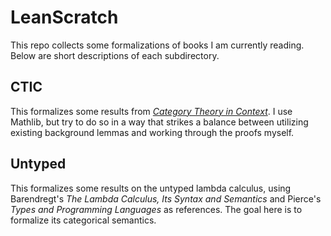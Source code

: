 # LeanScratch

This repo collects some formalizations of books I am currently reading. Below
are short descriptions of each subdirectory.

## CTIC

This formalizes some results from *[Category Theory in
Context](https://math.jhu.edu/~eriehl/context.pdf)*. I use Mathlib, but try to do
so in a way that strikes a balance between utilizing existing background lemmas
and working through the proofs myself.

## Untyped

This formalizes some results on the untyped lambda calculus, using Barendregt's
*The Lambda Calculus, Its Syntax and Semantics* and Pierce's *Types and
Programming Languages* as references. The goal here is to formalize its
categorical semantics.
